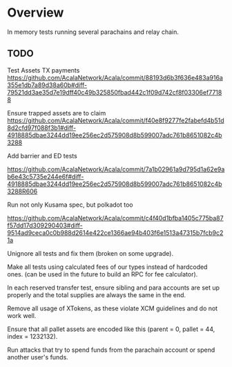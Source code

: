 # Overview

In memory tests running several parachains and relay chain.

## TODO

Test Assets TX payments
https://github.com/AcalaNetwork/Acala/commit/88193d6b3f636e483a916a355e1db7a89d38a60b#diff-79521dd3ae35d7e19dff40c49b325850fbad442c1f09d742cf8f03306ef77188

Ensure trapped assets are to claim
https://github.com/AcalaNetwork/Acala/commit/f40e8f9277fe2fabefd4b51d8d2cfd97f088f3b1#diff-4918885dbae3244dd19ee256ec2d575908d8b599007adc761b8651082c4b3288

Add barrier and ED tests

https://github.com/AcalaNetwork/Acala/commit/7a1b02961a9d795d1a62e9ab6e43c5735e244e6f#diff-4918885dbae3244dd19ee256ec2d575908d8b599007adc761b8651082c4b3288R606

Run not only Kusama spec, but polkadot too

https://github.com/AcalaNetwork/Acala/commit/c4f40d1bfba1405c775ba87f57dd17d309290403#diff-9514ad9ceca0c0b988d2614e422ce1366ae94b403f6e1513a47315b7fcb9c21a

Unignore all tests and fix them (broken on some upgrade).

Make all tests using calculated fees of our types instead of hardcoded ones. (can be used in the future to build an RPC for fee calculator).

In each reserved transfer test, ensure sibling and para accounts are set up properly and the total supplies are always the same in the end.

Remove all usage of XTokens, as these violate XCM guidelines and do not work well.

Ensure that all pallet assets are encoded like this (parent = 0, pallet = 44, index = 1232132).

Run attacks that try to spend funds from the parachain account or spend another user's funds.